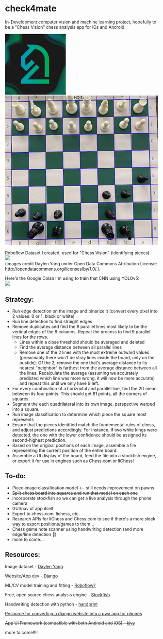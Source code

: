 # check4mate
In-Development computer vision and machine learning project, hopefully to be a "Chess Vision" chess analysis app for iOs and Android.

<img src="UI Assets/logo.png" alt="logo" width="200" style="padding-right:20px;">

<img src="check4mate (python app)/intersections.jpg" alt="Martin">

Roboflow Dataset I created, used for "Chess Vision" (identifying pieces). <br>
<a href="https://universe.roboflow.com/luca-dalcanto-lrlwg/chess-piece-detector-sv3nm"> <img src="https://app.roboflow.com/images/download-dataset-badge.svg"></img> </a> <br>
(images credit Daylen Yang under Open Data Commons Attribution License: http://opendatacommons.org/licenses/by/1.0/.).

Here's the Google Colab I'm using to train that CNN using YOLOv5: <br>
<a href="https://colab.research.google.com/drive/1VTXvUZuEtzxaH9c7gS56IFbabWYz_5A6#scrollTo=8t23YMrPsDKw"> <img src="https://colab.research.google.com/assets/colab-badge.svg"> </a> <br>

## Strategy:
- Run edge detection on the image and binarize it (convert every pixel into 2 values: 0 or 1, black or white)
- Run line detection to find straight edges
- Remove duplicates and find the 9 parallel lines most likely to be the vertical edges of the 8 columns. Repeat the process to find 9 parallel lines for the rows.
  - Lines within a close threshold should be averaged and deleted
  - Find the average distance between all parallel lines
  - Remove one of the 2 lines with the most extreme outward values (presumably there won't be stray lines inside the board, only on the oustide). Of the 2, remove the one that's average distance to its nearest "neighbor" is farthest from the average distance between all the lines. Recalculate the average (assuming we accurately predicted which line was more wrong, it will now be more accurate) and repeat this until we only have 9 left.
- For every combination of a horizontal and parallel line, find the 2D mean between its four points. This should get 81 points, all the corners of squares.
- Segment the each quadrilateral into its own image, perspective warped into a square.
- Run image classification to determine which piece the square most represents
- Ensure that the pieces identified match the fundemental rules of chess, and adjust predictions accordingly. For instance, if two white kings were detected, the one with the lower confidence should be assigned its second-highest prediction.
- Based on the original positions of each image, assemble a file representing the current position of the entire board.
- Assemble a UI display of the board, feed the file into a stockfish engine, or export it for use in  engines such as Chess.com or liChess!

## To-do:
- ~~Piece image classification model~~ <-- still needs improvement on pawns
- ~~Split chess board into squares and run that model on each one~~
- Incorporate stockfish so we can get a live analysis through the phone camera
- GUI/nav of app itself
- Export to chess.com, lichess, etc.
- Research APIs for liChess and Chess.com to see if there's a more sleek way to export positions/games to them...
- Chess game note scanner using handwriting detection (and more edge/line detection 🫠)
- more to come...

## Resources:
Image dataset - [Daylen Yang](https://github.com/daylen/chess-id)

Website/App dev - Django

ML/CV model training and fitting - [Roboflow?](https://universe.roboflow.com/luca-dalcanto-lrlwg/chess-piece-detector-sv3nm)

Free, open source chess analysis engine - [Stockfish](https://python-chess.readthedocs.io/en/latest/engine.html)

Handwriting detection with python - [handprint](https://pypi.org/project/handprint/)

[Resource for converting a django website into a pwa app for phones](https://github.com/silviolleite/django-pwa)

~~App UI Framework (compatible with both Android and iOS) - [kivy](https://github.com/kivy/kivy)~~

more to come!!!!
